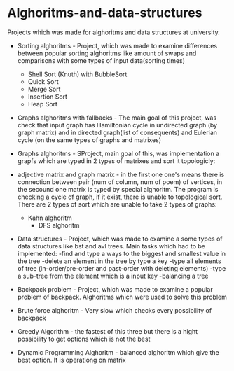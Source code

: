 # Alghoritms-and-data-structures
Projects which was made for alghoritms and data structures at university. 

- Sorting alghoritms - Project, which was made to examine differences between popular sorting alghoritms like amount of 
  swaps and comparisons with some types of input data(sorting times)
    - Shell Sort (Knuth) with BubbleSort
    - Quick Sort
    - Merge Sort
    - Insertion Sort
    - Heap Sort 
    
- Graphs alghoritms with fallbacks - The main goal of this project, was check that input graph has Hamiltonian cycle in undirected graph (by graph matrix)
and in directed graph(list of consequents) and Eulerian cycle (on the same types of graphs and matrixes)
  
- Graphs alghoritms - SProject, main goal of this, was implementation a grapfs which are typed in 2 types of matrixes and sort it topologicly:
- adjective matrix and graph matrix - in the first one one's means there is connection between pair (num of column, num of poem) of vertices, in the secound one matrix is typed by special alghoritm.
The program is checking a cycle of graph, if it exist, there is unable to topological sort. There are 2 types of sort
  which are unable to take 2 types of graphs:
  - Kahn alghoritm
    - DFS alghoritm
    
- Data structures - Project, which was made to examine a some types of data structures like bst and avl trees.
Main tasks which had to be implemented:
    -find and type a ways to the biggest and smallest value in the tree
    -delete an element in the tree by type a key
    -type all elements of tree (in-order/pre-order and past-order with deleting elements)
    -type a sub-tree from the element which is a input key
    -balancing a tree

- Backpack problem  - Project, which was made to examine a popular problem of backpack.
Alghoritms which were used to solve this problem 
- Brute force alghoritm - Very slow which checks every possibility of backpack
- Greedy Algorithm - the fastest of this three but there is a hight possibility to get options which is not the best
- Dynamic Programming Alghoritm - balanced alghoritm which give the best option. It is operationg on matrix 
    
